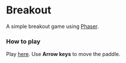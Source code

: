 # Breakout

A simple breakout game using [Phaser](https://github.com/photonstorm/phaser-ce).

### How to play
Play [here](https://thiagojobson.github.io/Breakout). Use **Arrow keys** to move the paddle.
